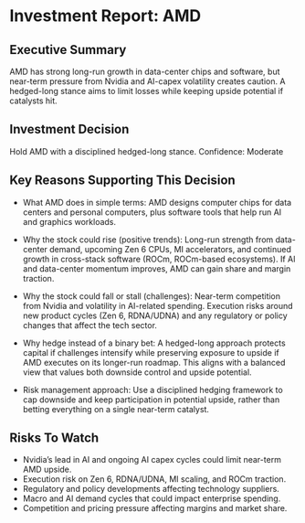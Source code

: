 # Investment Report: AMD
## Executive Summary
AMD has strong long-run growth in data-center chips and software, but near-term pressure from Nvidia and AI-capex volatility creates caution. A hedged-long stance aims to limit losses while keeping upside potential if catalysts hit.

## Investment Decision
Hold AMD with a disciplined hedged-long stance. Confidence: Moderate

## Key Reasons Supporting This Decision
- What AMD does in simple terms: AMD designs computer chips for data centers and personal computers, plus software tools that help run AI and graphics workloads.

- Why the stock could rise (positive trends): Long-run strength from data-center demand, upcoming Zen 6 CPUs, MI accelerators, and continued growth in cross-stack software (ROCm, ROCm-based ecosystems). If AI and data-center momentum improves, AMD can gain share and margin traction.

- Why the stock could fall or stall (challenges): Near-term competition from Nvidia and volatility in AI-related spending. Execution risks around new product cycles (Zen 6, RDNA/UDNA) and any regulatory or policy changes that affect the tech sector.

- Why hedge instead of a binary bet: A hedged-long approach protects capital if challenges intensify while preserving exposure to upside if AMD executes on its longer-run roadmap. This aligns with a balanced view that values both downside control and upside potential.

- Risk management approach: Use a disciplined hedging framework to cap downside and keep participation in potential upside, rather than betting everything on a single near-term catalyst.

## Risks To Watch
- Nvidia’s lead in AI and ongoing AI capex cycles could limit near-term AMD upside.
- Execution risk on Zen 6, RDNA/UDNA, MI scaling, and ROCm traction.
- Regulatory and policy developments affecting technology suppliers.
- Macro and AI demand cycles that could impact enterprise spending.
- Competition and pricing pressure affecting margins and market share.